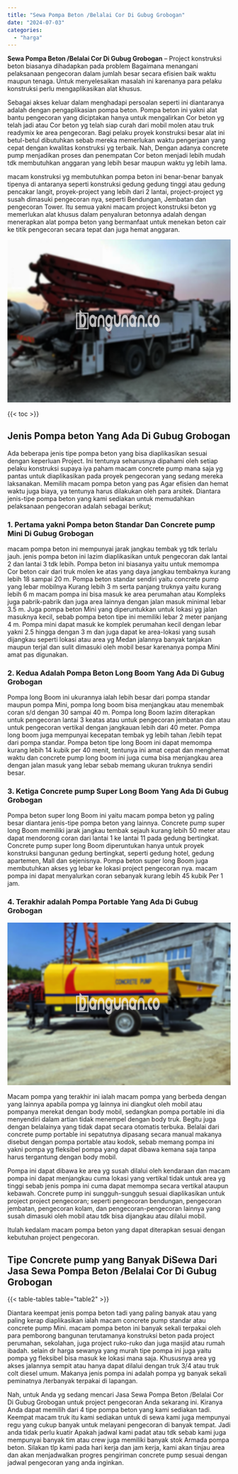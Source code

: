 ```yaml
---
title: "Sewa Pompa Beton /Belalai Cor Di Gubug Grobogan"
date: "2024-07-03"
categories: 
  - "harga"
---
```


**Sewa Pompa Beton /Belalai Cor Di Gubug Grobogan** – Project konstruksi beton biasanya dihadapkan pada problem Bagaimana menangani pelaksanaan pengecoran dalam jumlah besar secara efisien baik waktu maupun tenaga. Untuk menyelesaikan masalah ini karenanya para pelaku konstruksi perlu mengaplikasikan alat khusus.

Sebagai akses keluar dalam menghadapi persoalan seperti ini diantaranya adalah dengan pengaplikasian pompa beton. Pompa beton ini yakni alat bantu pengecoran yang diciptakan hanya untuk mengalirkan Cor beton yg telah jadi atau Cor beton yg telah siap curah dari mobil molen atau truk readymix ke area pengecoran. Bagi pelaku proyek konstruksi besar alat ini betul-betul dibutuhkan sebab mereka memerlukan waktu pengerjaan yang cepat dengan kwalitas konstruksi yg terbaik. Nah, Dengan adanya concrete pump menjadikan proses dan penempatan Cor beton menjadi lebih mudah tdk membutuhkan anggaran yang lebih besar maupun waktu yg lebih lama.

macam konstruksi yg membutuhkan pompa beton ini benar-benar banyak tipenya di antaranya seperti konstruksi gedung gedung tinggi atau gedung pencakar langit, proyek-project yang lebih dari 2 lantai, project-project yg susah dimasuki pengecoran nya, seperti Bendungan, Jembatan dan pengecoran Tower. Itu semua yakni macam project konstruksi beton yg memerlukan alat khusus dalam penyaluran betonnya adalah dengan menerapkan alat pompa beton yang bermanfaat untuk menekan beton cair ke titik pengecoran secara tepat dan juga hemat anggaran.

![Sewa Pompa Beton /Belalai Cor Di Gubug Grobogan](/images/sewa-concrete-pump-24.png)

{{< toc >}}

## Jenis Pompa beton Yang Ada Di Gubug Grobogan

Ada beberapa jenis tipe pompa beton yang bisa diaplikasikan sesuai dengan keperluan Project. Ini tentunya seharusnya dipahami oleh setiap pelaku konstruksi supaya iya paham macam concrete pump mana saja yg pantas untuk diaplikasikan pada proyek pengecoran yang sedang mereka laksanakan. Memilih macam pompa beton yang pas Agar efisien dan hemat waktu juga biaya, ya tentunya harus dilakukan oleh para arsitek. Diantara jenis-tipe pompa beton yang kami sediakan untuk memudahkan pelaksanaan pengecoran adalah sebagai berikut;

### 1\. Pertama yakni Pompa beton Standar Dan Concrete pump Mini Di Gubug Grobogan

macam pompa beton ini mempunyai jarak jangkau tembak yg tdk terlalu jauh. jenis pompa beton ini lazim diaplikasikan untuk pengecoran dak lantai 2 dan lantai 3 tdk lebih. Pompa beton ini biasanya yaitu untuk memompa Cor beton cair dari truk molen ke atas yang daya jangkau tembaknya kurang lebih 18 sampai 20 m. Pompa beton standar sendiri yaitu concrete pump yang lebar mobilnya Kurang lebih 3 m serta panjang truknya yaitu kurang lebih 6 m macam pompa ini bisa masuk ke area perumahan atau Kompleks juga pabrik-pabrik dan juga area lainnya dengan jalan masuk minimal lebar 3.5 m. Juga pompa beton Mini yang diperuntukkan untuk lokasi yg jalan masuknya kecil, sebab pompa beton tipe ini memiliki lebar 2 meter panjang 4 m. Pompa mini dapat masuk ke komplek perumahan kecil dengan lebar yakni 2.5 hingga dengan 3 m dan juga dapat ke area-lokasi yang susah dijangkau seperti lokasi atau area yg Medan jalannya banyak tanjakan maupun terjal dan sulit dimasuki oleh mobil besar karenanya pompa Mini amat pas digunakan.

### 2\. Kedua Adalah Pompa Beton Long Boom Yang Ada Di Gubug Grobogan

Pompa long Boom ini ukurannya ialah lebih besar dari pompa standar maupun pompa Mini, pompa long boom bisa menjangkau atau menembak coran s/d dengan 30 sampai 40 m. Pompa long Boom lazim diterapkan untuk pengecoran lantai 3 keatas atau untuk pengecoran jembatan dan atau untuk pengecoran vertikal dengan jangkauan lebih dari 40 meter. Pompa long boom juga mempunyai kecepatan tembak yg lebih tahan /lebih tepat dari pompa standar. Pompa beton tipe long Boom ini dapat memompa kurang lebih 14 kubik per 40 menit, tentunya ini amat cepat dan menghemat waktu dan concrete pump long boom ini juga cuma bisa menjangkau area dengan jalan masuk yang lebar sebab memang ukuran truknya sendiri besar.

### 3\. Ketiga Concrete pump Super Long Boom Yang Ada Di Gubug Grobogan

Pompa beton super long Boom ini yaitu macam pompa beton yg paling besar diantara jenis-tipe pompa beton yang lainnya. Concrete pump super long Boom memiliki jarak jangkau tembak sejauh kurang lebih 50 meter atau dapat mendorong coran dari lantai 1 ke lantai 11 pada gedung bertingkat. Concrete pump super long Boom diperuntukan hanya untuk proyek konstruksi bangunan gedung bertingkat, seperti gedung hotel, gedung apartemen, Mall dan sejenisnya. Pompa beton super long Boom juga membutuhkan akses yg lebar ke lokasi project pengecoran nya. macam pompa ini dapat menyalurkan coran sebanyak kurang lebih 45 kubik Per 1 jam.

### 4\. Terakhir adalah Pompa Portable Yang Ada Di Gubug Grobogan

![Sewa Pompa Beton /Belalai Cor Di Gubug Grobogan](/images/sewa-concrete-pump-09.png)

Macam pompa yang terakhir ini ialah macam pompa yang berbeda dengan yang lainnya apabila pompa yg lainnya ini diangkut oleh mobil atau pompanya merekat dengan body mobil, sedangkan pompa portable ini dia menyendiri dalam artian tidak menempel dengan body truk. Begitu juga dengan belalainya yang tidak dapat secara otomatis terbuka. Belalai dari concrete pump portable ini sepatutnya dipasang secara manual makanya disebut dengan pompa portable atau kodok, sebab memang pompa ini yakni pompa yg fleksibel pompa yang dapat dibawa kemana saja tanpa harus tergantung dengan body mobil.

Pompa ini dapat dibawa ke area yg susah dilalui oleh kendaraan dan macam pompa ini dapat menjangkau cuma lokasi yang vertikal tidak untuk area yg tinggi sebab jenis pompa ini cuma dapat memompa secara vertikal ataupun kebawah. Concrete pump ini sungguh-sungguh sesuai diaplikasikan untuk project project pengecoran; seperti pengecoran bendungan, pengecoran jembatan, pengecoran kolam, dan pengecoran-pengecoran lainnya yang susah dimasuki oleh mobil atau tdk bisa dijangkau atau dilalui mobil.

Itulah kedalam macam pompa beton yang dapat diterapkan sesuai dengan kebutuhan project pengecoran.

## Tipe Concrete pump yang Banyak DiSewa Dari Jasa Sewa Pompa Beton /Belalai Cor Di Gubug Grobogan

{{< table-tables table="table2" >}}

Diantara keempat jenis pompa beton tadi yang paling banyak atau yang paling kerap diaplikasikan ialah macam concrete pump standar atau concrete pump Mini. macam pompa beton ini banyak sekali terpakai oleh para pemborong bangunan terutamanya konstruksi beton pada project perumahan, sekolahan, juga project ruko-ruko dan juga masjid atau rumah ibadah. selain dr harga sewanya yang murah tipe pompa ini juga yaitu pompa yg fleksibel bisa masuk ke lokasi mana saja. Khususnya area yg akses jalannya sempit atau hanya dapat dilalui dengan truk 3/4 atau truk colt diesel umum. Makanya jenis pompa ini adalah pompa yg banyak sekali peminatnya /terbanyak terpakai di lapangan.

Nah, untuk Anda yg sedang mencari Jasa Sewa Pompa Beton /Belalai Cor Di Gubug Grobogan untuk project pengecoran Anda sekarang ini. Kiranya Anda dapat memilih dari 4 tipe pompa beton yang kami sediakan tadi. Keempat macam truk itu kami sediakan untuk di sewa kami juga mempunyai regu yang cukup banyak untuk melayani pengecoran di banyak tempat. Jadi anda tidak perlu kuatir Apakah jadwal kami padat atau tdk sebab kami juga mempunyai banyak tim atau crew juga memiliki banyak stok Armada pompa beton. Silakan tlp kami pada hari kerja dan jam kerja, kami akan tinjau area dan akan menjadwalkan progres pengiriman concrete pump sesuai dengan jadwal pengecoran yang anda inginkan.
